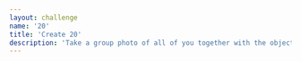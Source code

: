 ```yaml
---
layout: challenge
name: '20'
title: 'Create 20'
description: 'Take a group photo of all of you together with the objects you can find in your home (who is who and why?).'
---
```

